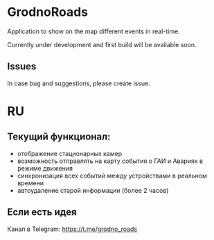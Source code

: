 # GrodnoRoads
Application to show on the map different events in real-time.

Currently under development and first build will be available soon.

## Issues
In case bug and suggestions, please create issue.


# RU
## Текущий функционал:
- отображение стационарных камер
- возможность отправлять на карту события о ГАИ и Авариях в режиме движения
- синхронизация всех событий между устройствами в реальном времени
- автоудаление старой информации (более 2 часов)

## Если есть идея
Канал в Telegram: https://t.me/grodno_roads
